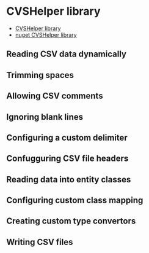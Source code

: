 # CVSHelper library
* [CVSHelper library](https://github.com/JoshClose/CsvHelper)
* [nuget CVSHelper library](https://www.nuget.org/packages/CsvHelper)

## Reading CSV data dynamically

## Trimming spaces

## Allowing CSV comments

## Ignoring blank lines

## Configuring a custom delimiter

## Confugguring CSV file headers

## Reading data into entity classes

## Configuring custom class mapping

## Creating custom type convertors

## Writing CSV files